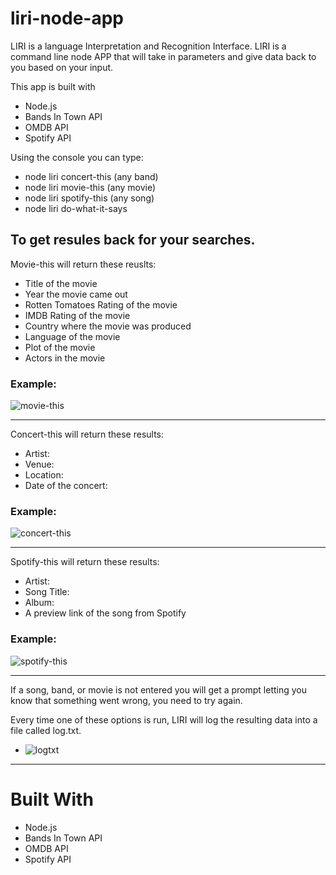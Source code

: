 # liri-node-app

LIRI is a language Interpretation and Recognition Interface. LIRI is a command line node APP that will take in parameters and give data back to you based on your input. 

This app is built with
* Node.js
* Bands In Town API
* OMDB API
* Spotify API

Using the console you can type:
* node liri concert-this (any band)
* node liri movie-this	(any movie)
* node liri spotify-this	(any song)
* node liri do-what-it-says

To get resules back for your searches.
------------------------------------------------

Movie-this will return these reuslts:

* Title of the movie
* Year the movie came out
* Rotten Tomatoes Rating of the movie
* IMDB Rating of the movie
* Country where the movie was produced
* Language of the movie
* Plot of the movie
* Actors in the movie

### Example:
![movie-this](https://user-images.githubusercontent.com/41274613/47029384-0b6b8a80-d131-11e8-8858-ec34b6e5ce4c.JPG)

------------------------------------------------
Concert-this will return these results:

* Artist:
* Venue:
* Location:
* Date of the concert:

### Example:
![concert-this](https://user-images.githubusercontent.com/41274613/47029380-0b6b8a80-d131-11e8-94f5-88f1772280fb.JPG)

------------------------------------------------
Spotify-this will return these results:

* Artist:
* Song Title:
* Album:
* A preview link of the song from Spotify

### Example:
![spotify-this](https://user-images.githubusercontent.com/41274613/47029385-0b6b8a80-d131-11e8-84c9-b8cb623fb663.JPG)

------------------------------------------------

If a song, band, or movie is not entered you will get a prompt letting you know that something went wrong, you need to try again.

Every time one of these options is run, LIRI will log the resulting data into a file called log.txt.
* ![logtxt](https://user-images.githubusercontent.com/41274613/47029382-0b6b8a80-d131-11e8-8c68-426a913fa413.JPG)

------------------------------------------------

# Built With

* Node.js
* Bands In Town API
* OMDB API
* Spotify API